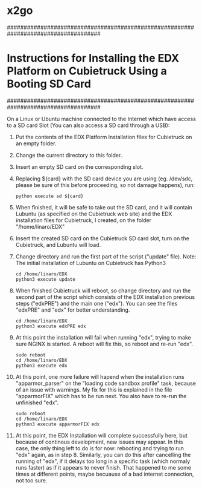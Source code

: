 x2go
====

####################################################################################
# Instructions for Installing the EDX Platform on Cubietruck Using a Booting SD Card
####################################################################################

On a Linux or Ubuntu machine connected to the Internet which have access
to a SD card Slot (You can also access a SD card through a USB):

1)  Put the contents of the EDX Platform Installation files for Cubietruck on an empty folder.

2)  Change the current directory to this folder.

3)  Insert an empty SD card on the corresponding slot.

3)  Replacing ${card} with the SD card device you are using (eg. /dev/sdc, please be sure of this
    before proceeding, so not damage happens), run:
  
        python execute sd ${card}

4)  When finished, it will be safe to take out the SD card, and it will contain Lubuntu (as specified
    on the Cubietruck web site) and the EDX installation files for Cubietruck, I created, on the
    folder  "/home/linaro/EDX"

5)  Insert the created SD card on the Cubietruck SD card slot, turn on the Cubietruck,
    and Lubuntu will load.

6)  Change directory and run the first part of the script ("update" file).
    Note: The initial installation of Lubuntu on Cubietruck has Python3
  
        cd /home/linaro/EDX
        python3 execute update

7)  When finished Cubietruck will reboot, so change directory and run the second part of the script
    which consists of the EDX installation previous steps ("edxPRE") and the main one ("edx").
    You can see the files "edxPRE" and "edx" for better understanding.
  
        cd /home/linaro/EDX
        python3 execute edxPRE edx

8)  At this point the installation will fail when running "edx", trying to make sure NGINX is started.
    A reboot will fix this, so reboot and re-run "edx".
  
        sudo reboot
        cd /home/linaro/EDX
        python3 execute edx

9)  At this point, one more failure will hapend when the installation runs "apparmor_parser" on the
    "loading code sandbox profile" task, because of an issue with warnings. My fix for this is
    explained in the file "apparmorFIX" which has to be run next. You also have to re-run the
    unfinished "edx".
  
        sudo reboot
        cd /home/linaro/EDX
        python3 execute apparmorFIX edx

10) At this point, the EDX Installation will complete successfully here, but because of continous
    development, new issues may appear. In this case, the only thing left to do is for now: rebooting
    and trying to run "edx" again, as in step 8. Similarly, you can do this after cancelling the running of "edx", if
    it delays too long in a specific task (which normaly runs faster) as if it appears to never finish.
    That happened to me some times at different points, maybe becuause of a bad internet connection,
    not too sure.
